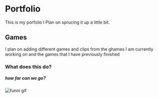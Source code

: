 # Portfolio
This is my porfolio I Plan on sprucing it up a little bit.

## Games

I plan on adding different games and clips from the ghames I am currently working on and the games that I have previously finished

### What does this do?


##### how far can we go?

![funni gif](https://github.com/[PlagatonicRed]/[Portfolio]/blob/[docs/assets/images]/Sliding-min.gif?raw=true)
